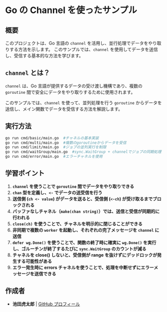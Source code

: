 # Go の Channel を使ったサンプル

## 概要

このプロジェクトは、Go 言語の `channel` を活用し、並行処理でデータをやり取りする方法を示します。
このサンプルでは、`channel` を使用してデータを送信し、受信する基本的な方法を学びます。

## `channel` とは？

`channel` は、Go 言語が提供するデータの受け渡し機構であり、複数の `goroutine` 間で安全にデータをやり取りするために使用されます。

このサンプルでは、`channel` を使って、並列処理を行う `goroutine` からデータを送信し、メイン関数でデータを受信する方法を解説します。

## **実行方法**

```sh
go run cmd/basic/main.go  #チャネルの基本実装
go run cmd/multi/main.go  #複数のgoroutineからデータを受信
go run cmd/limit/main.go  #ジョブの並列実行を制限
go run cmd/waitGroup/main.go  #sync.WaitGroup + channelでジョブの同期処理
go run cmd/error/main.go  #エラーチャネルを使用
```

## **学習ポイント**

1. **`channel` を使うことで `goroutine` 間でデータをやり取りできる**
2. **`chan` 型を定義し、`<-` でデータの送受信を行う**
3. **送信側 (`ch <- value`) がデータを送ると、受信側 (`<-ch`) が受け取るまでブロックされる**
4. **バッファなしチャネル（`make(chan string)`）では、送信と受信が同期的に行われる**
5. **`close(ch)` を使うことで、チャネルを明示的に閉じることができる**
6. **非同期で複数の `worker` を起動し、それぞれの完了メッセージを `channel` に送信**
7. **`defer wg.Done()` を使うことで、関数の終了時に確実に `wg.Done()` を実行し、ゴルーチンが終了するたびに `sync.WaitGroup` のカウントが減る**
8. **チャネルを close() しないと、受信側が range を抜けずにデッドロックが発生する可能性がある**
9. **エラー発生時に errors チャネルを使うことで、処理を中断せずにエラーメッセージを送信できる**

## 作成者

- **池田虎太郎** | [GitHub プロフィール](https://github.com/kotaroikeda-apl-dev)
